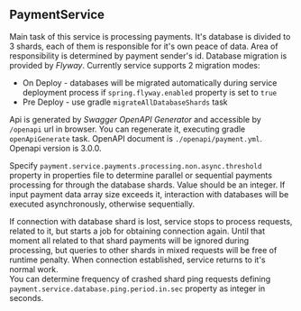 ## PaymentService
Main task of this service is processing payments. It's database is divided to 3 shards, each of them is
responsible for it's own peace of data. Area of responsibility is determined by payment sender's id.
Database migration is provided by *Flyway*. Currently service supports 2 migration modes:
- On Deploy - databases will be migrated automatically during service deployment process 
if `spring.flyway.enabled` property is set to `true`
- Pre Deploy - use gradle `migrateAllDatabaseShards` task

Api is generated by *Swagger OpenAPI Generator* and accessible by `/openapi` url in browser. You can regenerate it, 
executing gradle `openApiGenerate` task. OpenAPI document is `./openapi/payment.yml`. Openapi version is 3.0.0.

Specify `payment.service.payments.processing.non.async.threshold` property in properties file to determine parallel
or sequential payments processing for through the database shards. Value should be an integer. If input payment data 
array size exceeds it, interaction with databases will be executed asynchronously, otherwise sequentially.
 
If connection with database shard is lost, service stops to process requests, related to it, but starts a job for 
obtaining connection again. Until that moment all related to that shard payments will be ignored during processing, 
but queries to other shards in mixed requests will be free of runtime penalty. When connection established,
service returns to it's normal work.<br/>
You can determine frequency of crashed shard ping requests defining `payment.service.database.ping.period.in.sec` 
property as integer in seconds.
